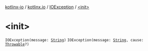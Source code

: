 [kotlinx-io](../../index.md) / [kotlinx.io](../index.md) / [IOException](index.md) / [&lt;init&gt;](./-init-.md)

# &lt;init&gt;

`IOException(message: `[`String`](https://kotlinlang.org/api/latest/jvm/stdlib/kotlin/-string/index.html)`)`
`IOException(message: `[`String`](https://kotlinlang.org/api/latest/jvm/stdlib/kotlin/-string/index.html)`, cause: `[`Throwable`](https://kotlinlang.org/api/latest/jvm/stdlib/kotlin/-throwable/index.html)`?)`